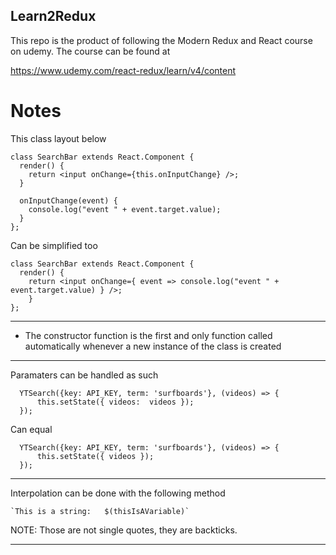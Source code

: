 ## Learn2Redux

This repo is the product of following the Modern Redux and React course on udemy. The course can be found at

https://www.udemy.com/react-redux/learn/v4/content

<h1> Notes </h1>

This class layout below

	class SearchBar extends React.Component {
	  render() {
	    return <input onChange={this.onInputChange} />;
	  }

	  onInputChange(event) {
	    console.log("event " + event.target.value);
	  }
	};

Can be simplified too

	class SearchBar extends React.Component {
	  render() {
	    return <input onChange={ event => console.log("event " + event.target.value) } />;
		}
	};

---

- The constructor function is the first and only function called automatically whenever a new instance of the class is created

---

Paramaters can be handled as such

	  YTSearch({key: API_KEY, term: 'surfboards'}, (videos) => {
	      this.setState({ videos:  videos });
	  });

Can equal

	  YTSearch({key: API_KEY, term: 'surfboards'}, (videos) => {
	      this.setState({ videos });
	  });

---

Interpolation can be done with the following method

	`This is a string:   $(thisIsAVariable)`

NOTE: Those are not single quotes, they are backticks.

---
